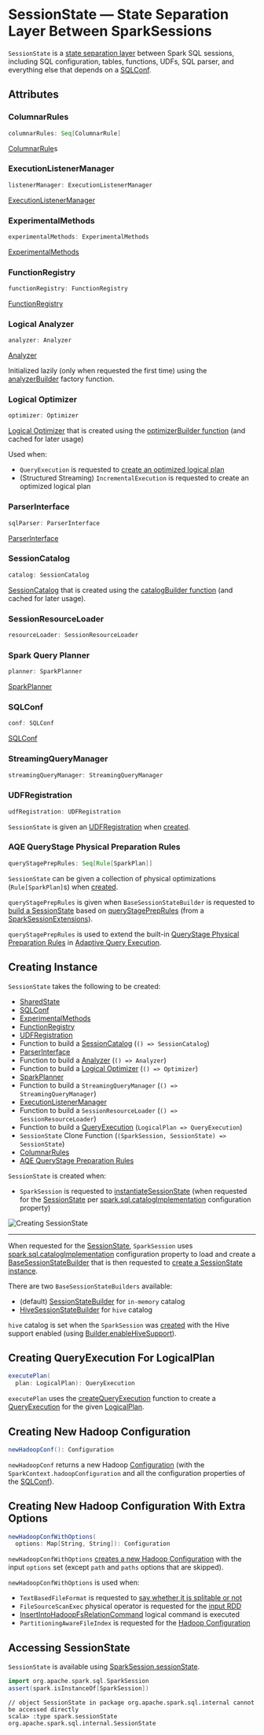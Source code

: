 # SessionState &mdash; State Separation Layer Between SparkSessions

`SessionState` is a [state separation layer](#attributes) between Spark SQL sessions, including SQL configuration, tables, functions, UDFs, SQL parser, and everything else that depends on a [SQLConf](SQLConf.md).

## Attributes

### <span id="columnarRules"> ColumnarRules

```scala
columnarRules: Seq[ColumnarRule]
```

[ColumnarRule](ColumnarRule.md)s

### <span id="listenerManager"> ExecutionListenerManager

```scala
listenerManager: ExecutionListenerManager
```

[ExecutionListenerManager](ExecutionListenerManager.md)

### <span id="experimentalMethods"> ExperimentalMethods

```scala
experimentalMethods: ExperimentalMethods
```

[ExperimentalMethods](ExperimentalMethods.md)

### <span id="functionRegistry"> FunctionRegistry

```scala
functionRegistry: FunctionRegistry
```

[FunctionRegistry](FunctionRegistry.md)

### <span id="analyzer"> Logical Analyzer

```scala
analyzer: Analyzer
```

[Analyzer](Analyzer.md)

Initialized lazily (only when requested the first time) using the [analyzerBuilder](#analyzerBuilder) factory function.

### <span id="optimizer"> Logical Optimizer

```scala
optimizer: Optimizer
```

[Logical Optimizer](catalyst/Optimizer.md) that is created using the [optimizerBuilder function](#optimizerBuilder) (and cached for later usage)

Used when:

* `QueryExecution` is requested to [create an optimized logical plan](QueryExecution.md#optimizedPlan)
* (Structured Streaming) `IncrementalExecution` is requested to create an optimized logical plan

### <span id="sqlParser"> ParserInterface

```scala
sqlParser: ParserInterface
```

[ParserInterface](sql/ParserInterface.md)

### <span id="catalog"> SessionCatalog

```scala
catalog: SessionCatalog
```

[SessionCatalog](SessionCatalog.md) that is created using the [catalogBuilder function](#catalogBuilder) (and cached for later usage).

### <span id="resourceLoader"> SessionResourceLoader

```scala
resourceLoader: SessionResourceLoader
```

### <span id="planner"> Spark Query Planner

```scala
planner: SparkPlanner
```

[SparkPlanner](SparkPlanner.md)

### <span id="conf"> SQLConf

```scala
conf: SQLConf
```

[SQLConf](SQLConf.md)

### <span id="streamingQueryManager"> StreamingQueryManager

```scala
streamingQueryManager: StreamingQueryManager
```

### <span id="udfRegistration"><span id="UDFRegistration"> UDFRegistration

```scala
udfRegistration: UDFRegistration
```

`SessionState` is given an [UDFRegistration](UDFRegistration.md) when [created](#creating-instance).

### <span id="queryStagePrepRules"> AQE QueryStage Physical Preparation Rules

```scala
queryStagePrepRules: Seq[Rule[SparkPlan]]
```

`SessionState` can be given a collection of physical optimizations (`Rule[SparkPlan]`s) when [created](#creating-instance).

`queryStagePrepRules` is given when `BaseSessionStateBuilder` is requested to [build a SessionState](BaseSessionStateBuilder.md#build) based on [queryStagePrepRules](BaseSessionStateBuilder.md#queryStagePrepRules) (from a [SparkSessionExtensions](SparkSessionExtensions.md#buildQueryStagePrepRules)).

`queryStagePrepRules` is used to extend the built-in [QueryStage Physical Preparation Rules](physical-operators/AdaptiveSparkPlanExec.md#queryStagePreparationRules) in [Adaptive Query Execution](adaptive-query-execution/index.md).

## Creating Instance

`SessionState` takes the following to be created:

* <span id="sharedState"> [SharedState](SharedState.md)
* [SQLConf](#conf)
* [ExperimentalMethods](#experimentalMethods)
* [FunctionRegistry](#functionRegistry)
* [UDFRegistration](#udfRegistration)
* <span id="catalogBuilder"> Function to build a [SessionCatalog](SessionCatalog.md) (`() => SessionCatalog`)
* [ParserInterface](#sqlParser)
* <span id="analyzerBuilder"> Function to build a [Analyzer](Analyzer.md) (`() => Analyzer`)
* <span id="optimizerBuilder"> Function to build a [Logical Optimizer](catalyst/Optimizer.md) (`() => Optimizer`)
* [SparkPlanner](#planner)
* <span id="streamingQueryManagerBuilder"> Function to build a `StreamingQueryManager` (`() => StreamingQueryManager`)
* [ExecutionListenerManager](#listenerManager)
* <span id="resourceLoaderBuilder"> Function to build a `SessionResourceLoader` (`() => SessionResourceLoader`)
* <span id="createQueryExecution"> Function to build a [QueryExecution](QueryExecution.md) (`LogicalPlan => QueryExecution`)
* <span id="createClone"> `SessionState` Clone Function (`(SparkSession, SessionState) => SessionState`)
* [ColumnarRules](#columnarRules)
* [AQE QueryStage Preparation Rules](#queryStagePrepRules)

`SessionState` is created when:

* `SparkSession` is requested to [instantiateSessionState](SparkSession.md#instantiateSessionState) (when requested for the [SessionState](SparkSession.md#sessionState) per [spark.sql.catalogImplementation](StaticSQLConf.md#spark.sql.catalogImplementation) configuration property)

![Creating SessionState](images/spark-sql-SessionState.png)

---

When requested for the [SessionState](SparkSession.md#sessionState), `SparkSession` uses [spark.sql.catalogImplementation](StaticSQLConf.md#spark.sql.catalogImplementation) configuration property to load and create a [BaseSessionStateBuilder](BaseSessionStateBuilder.md) that is then requested to [create a SessionState instance](BaseSessionStateBuilder.md#build).

There are two `BaseSessionStateBuilders` available:

* (default) [SessionStateBuilder](SessionStateBuilder.md) for `in-memory` catalog
* [HiveSessionStateBuilder](hive/HiveSessionStateBuilder.md) for `hive` catalog

`hive` catalog is set when the `SparkSession` was [created](SparkSession-Builder.md#getOrCreate) with the Hive support enabled (using [Builder.enableHiveSupport](SparkSession-Builder.md#enableHiveSupport)).

## <span id="executePlan"> Creating QueryExecution For LogicalPlan

```scala
executePlan(
  plan: LogicalPlan): QueryExecution
```

`executePlan` uses the [createQueryExecution](#createQueryExecution) function to create a [QueryExecution](QueryExecution.md) for the given [LogicalPlan](logical-operators/LogicalPlan.md).

## <span id="newHadoopConf"> Creating New Hadoop Configuration

```scala
newHadoopConf(): Configuration
```

`newHadoopConf` returns a new Hadoop [Configuration](https://hadoop.apache.org/docs/r2.10.0/api/org/apache/hadoop/conf/Configuration.html) (with the `SparkContext.hadoopConfiguration` and all the configuration properties of the [SQLConf](#conf)).

## <span id="newHadoopConfWithOptions"> Creating New Hadoop Configuration With Extra Options

```scala
newHadoopConfWithOptions(
  options: Map[String, String]): Configuration
```

`newHadoopConfWithOptions` [creates a new Hadoop Configuration](#newHadoopConf) with the input `options` set (except `path` and `paths` options that are skipped).

`newHadoopConfWithOptions` is used when:

* `TextBasedFileFormat` is requested to [say whether it is splitable or not](datasources/TextBasedFileFormat.md#isSplitable)
* `FileSourceScanExec` physical operator is requested for the [input RDD](physical-operators/FileSourceScanExec.md#inputRDD)
* [InsertIntoHadoopFsRelationCommand](logical-operators/InsertIntoHadoopFsRelationCommand.md) logical command is executed
* `PartitioningAwareFileIndex` is requested for the [Hadoop Configuration](datasources/PartitioningAwareFileIndex.md#hadoopConf)

## Accessing SessionState

`SessionState` is available using [SparkSession.sessionState](SparkSession.md#sessionState).

```scala
import org.apache.spark.sql.SparkSession
assert(spark.isInstanceOf[SparkSession])
```

```text
// object SessionState in package org.apache.spark.sql.internal cannot be accessed directly
scala> :type spark.sessionState
org.apache.spark.sql.internal.SessionState
```
